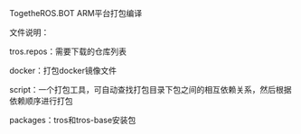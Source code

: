 TogetheROS.BOT ARM平台打包编译

文件说明：

tros.repos：需要下载的仓库列表

docker：打包docker镜像文件

script：一个打包工具，可自动查找打包目录下包之间的相互依赖关系，然后根据依赖顺序进行打包

packages：tros和tros-base安装包